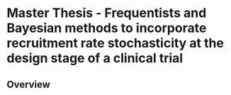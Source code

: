 # Master Thesis - Frequentists and Bayesian methods to incorporate recruitment rate stochasticity at the design stage of a clinical trial
## Overview
